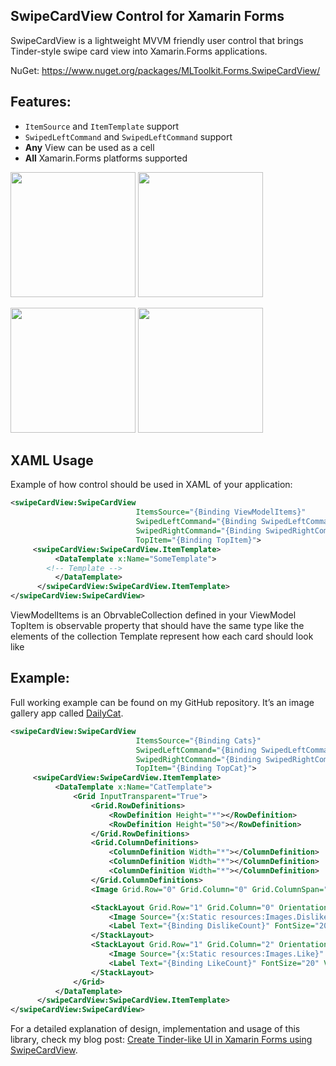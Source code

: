 ## SwipeCardView Control for Xamarin Forms

SwipeCardView is a lightweight MVVM friendly user control that brings Tinder-style swipe card view into Xamarin.Forms applications.

NuGet: https://www.nuget.org/packages/MLToolkit.Forms.SwipeCardView/

## Features: 
- `ItemSource` and `ItemTemplate` support
- `SwipedLeftCommand` and `SwipedLeftCommand` support
- **Any** View can be used as a cell
- **All** Xamarin.Forms platforms supported
 
<img alt="" src="http://i68.tinypic.com/2h5psw9.png"  width="200px" /> <img alt="" src="http://i66.tinypic.com/2nh2lp4.png" width="200px"/>

<img alt="" src="http://i68.tinypic.com/ngbtdu.png"  width="200px" /> <img alt="" src="http://i65.tinypic.com/2e4g1vn.png" width="200px" />

## XAML Usage

Example of how control should be used in XAML of your application:

```XML
<swipeCardView:SwipeCardView
                            ItemsSource="{Binding ViewModelItems}"
                            SwipedLeftCommand="{Binding SwipedLeftCommand}"
                            SwipedRightCommand="{Binding SwipedRightCommand}"
                            TopItem="{Binding TopItem}">
     <swipeCardView:SwipeCardView.ItemTemplate>
          <DataTemplate x:Name="SomeTemplate">
		<!-- Template -->
          </DataTemplate>
      </swipeCardView:SwipeCardView.ItemTemplate>
</swipeCardView:SwipeCardView>
```

ViewModelItems is an ObrvableCollection defined in your ViewModel
TopItem is observable property that should have the same type like the elements of the collection
Template represent how each card should look like

## Example:

Full working example can be found on my GitHub repository. It’s an image gallery app called [DailyCat](https://github.com/markolazic88/DailyCat).

```XML
<swipeCardView:SwipeCardView
                            ItemsSource="{Binding Cats}"
                            SwipedLeftCommand="{Binding SwipedLeftCommand}"
                            SwipedRightCommand="{Binding SwipedRightCommand}"
                            TopItem="{Binding TopCat}">
     <swipeCardView:SwipeCardView.ItemTemplate>
          <DataTemplate x:Name="CatTemplate">
              <Grid InputTransparent="True">
                  <Grid.RowDefinitions>
                      <RowDefinition Height="*"></RowDefinition>
                      <RowDefinition Height="50"></RowDefinition>
                  </Grid.RowDefinitions>
                  <Grid.ColumnDefinitions>
                      <ColumnDefinition Width="*"></ColumnDefinition>
                      <ColumnDefinition Width="*"></ColumnDefinition>
                      <ColumnDefinition Width="*"></ColumnDefinition>
                  </Grid.ColumnDefinitions>
                  <Image Grid.Row="0" Grid.Column="0" Grid.ColumnSpan="3" Source="{Binding ImageSource}" Aspect="AspectFill" VerticalOptions="FillAndExpand" HorizontalOptions="FillAndExpand"></Image>

                  <StackLayout Grid.Row="1" Grid.Column="0" Orientation="Horizontal" Spacing="10" HorizontalOptions="Center">
                      <Image Source="{x:Static resources:Images.Dislike}" WidthRequest="32" HeightRequest="32" VerticalOptions="Center"></Image>
                      <Label Text="{Binding DislikeCount}" FontSize="20" VerticalOptions="Center"></Label>
                  </StackLayout>
                  <StackLayout Grid.Row="1" Grid.Column="2" Orientation="Horizontal" Spacing="10" HorizontalOptions="Center">
                      <Image Source="{x:Static resources:Images.Like}" WidthRequest="32" HeightRequest="32" VerticalOptions="Center"></Image>
                      <Label Text="{Binding LikeCount}" FontSize="20" VerticalOptions="Center"></Label>
                  </StackLayout>
              </Grid>
          </DataTemplate>
      </swipeCardView:SwipeCardView.ItemTemplate>
</swipeCardView:SwipeCardView>
```

For a detailed explanation of design, implementation and usage of this library, check my blog post: [Create Tinder-like UI in Xamarin Forms using SwipeCardView](https://markolazic.com/swipecardview-tinder-ui-xamarin-forms/).
